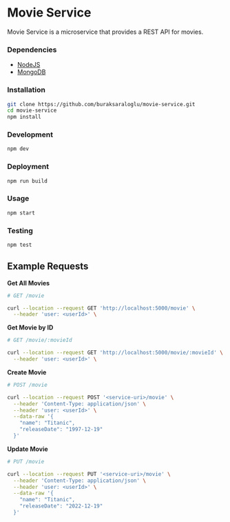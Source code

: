 # Movie Service

Movie Service is a microservice that provides a REST API for movies.

### Dependencies

- [NodeJS](https://nodejs.org/en/)
- [MongoDB](https://www.mongodb.com/)

### Installation

```bash
git clone https://github.com/buraksaraloglu/movie-service.git
cd movie-service
npm install
```

### Development

```bash
npm dev
```

### Deployment

```bash
npm run build
```

### Usage

```bash
npm start
```

### Testing

```bash
npm test
```

## Example Requests

**Get All Movies**

```bash
# GET /movie

curl --location --request GET 'http://localhost:5000/movie' \
  --header 'user: <userId>' \
```

**Get Movie by ID**

```bash
# GET /movie/:movieId

curl --location --request GET 'http://localhost:5000/movie/:movieId' \
  --header 'user: <userId>' \
```

**Create Movie**

```bash
# POST /movie

curl --location --request POST '<service-uri>/movie' \
  --header 'Content-Type: application/json' \
  --header 'user: <userId>' \
  --data-raw '{
    "name": "Titanic",
    "releaseDate": "1997-12-19"
  }'
```

**Update Movie**

```bash
# PUT /movie

curl --location --request PUT '<service-uri>/movie' \
  --header 'Content-Type: application/json' \
  --header 'user: <userId>' \
  --data-raw '{
    "name": "Titanic",
    "releaseDate": "2022-12-19"
  }'
```
